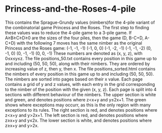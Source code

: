 # Princess-and-the-Roses-4-pile
This contains the Sprague-Grundy values (nimbers)for the 4-pile variant of the combinatorial game Princess and the Roses. 
  The first step to finding these values was to reduce the 4-pile game to a 3-pile game. If A≥B≥C≥D≥0 are the sizes of the four piles, 
  then the game (D, B-C+D, A-C+D) with the following 7 moves has the same nimber as the original Princess and the Roses game:
  (-1, -1, -1)
  (-1, 0, 0)
  (-1, -2, -1)
  (-1, -1, -2)
  (0, -1, 0)
  (0, -1, -1)
  (0, 0, -1)
  These numbers are denoted as (x, y, z), with 0≤x≤y≤z.
The file positions_50.txt contains every position in this game up to and including (50, 50, 50), along with their nimbers. 
  They are ordered by increasing value of z, then y, then x.
The file positions_sorted.html contains the nimbers of every position in this game up to and including (50, 50, 50). The nimbers are sorted into pages 
  based on their x value. Each page contains a grid of y and z values, with each entry in the grid corresponding to the nimber of the position with the given 
  (x, y, z). Each page is split into 4 sections with different behaviour of the nimbers. 
    The upper section is white and green, and denotes positions where z<x+y and y≤2x+1. The green shows where exceptions may occurr, as this is the only region with many exceptions to its rules.
    The right section is red, and denotes positions where z<x+y and y>2x+1.
    The left section is red, and denotes positions where z≥x+y and y≤2x.
    The lower section is white, and denotes positions where z≥x+y and y>2x.
